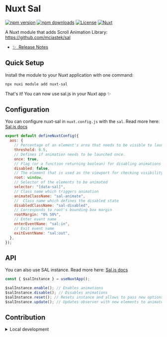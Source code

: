 <!--
Get your module up and running quickly.

Find and replace all on all files (CMD+SHIFT+F):
- Name: Nuxt Sal
- Package name: nuxt-sal
- Description: My new Nuxt module
-->

# Nuxt Sal

[![npm version][npm-version-src]][npm-version-href]
[![npm downloads][npm-downloads-src]][npm-downloads-href]
[![License][license-src]][license-href]
[![Nuxt][nuxt-src]][nuxt-href]

A Nuxt module that adds Scroll Animation Library: https://github.com/mciastek/sal

- [✨ &nbsp;Release Notes](/CHANGELOG.md)
  <!-- - [🏀 Online playground](https://stackblitz.com/github/your-org/nuxt-sal?file=playground%2Fapp.vue) -->
  <!-- - [📖 &nbsp;Documentation](https://example.com) -->

## Quick Setup

Install the module to your Nuxt application with one command:

```bash
npx nuxi module add nuxt-sal
```

That's it! You can now use sal.js in your Nuxt app ✨

## Configuration

You can configure nuxt-sal in `nuxt.config.js` with the `sal`. Read more here: [Sal.js docs](https://github.com/mciastek/sal?tab=readme-ov-file#options)

```js
export default defineNuxtConfig({
  aos: {
    // Percentage of an element's area that needs to be visible to launch animation.
    threshold: 0.5,
    // Defines if animation needs to be launched once.
    once: true,
    // Flag (or a function returning boolean) for disabling animations
    disabled: false,
    // The element that is used as the viewport for checking visibility of the target
    root: window,
    // Selector of the elements to be animated
    selector: "[data-sal]",
    // Class name which triggers animation
    animateClassName: "sal-animate",
    // 	Class name which defines the disabled state
    disabledClassName: "sal-disabled",
    // Corresponds to root's bounding box margin
    rootMargin: "0% 50%",
    // Enter event name
    enterEventName: "sal:in",
    // Exit event name
    exitEventName: "sal:out",
  },
});
```

## API

You can also use SAL instance. Read more here: [Sal.js docs](https://github.com/mciastek/sal?tab=readme-ov-file#options)

```js
const { $salInstance } = useNuxtApp();

$salInstance.enable(); // Enables animations
$salInstance.disable(); // Disables animations
$salInstance.reset(); // Resets instance and allows to pass new options
$salInstance.update(); // Updates observer with new elements to animated. Useful for dynamically injected HTML.
```

## Contribution

<details>
  <summary>Local development</summary>
  
  ```bash
  # Install dependencies
  npm install
  
  # Generate type stubs
  npm run dev:prepare
  
  # Develop with the playground
  npm run dev
  
  # Build the playground
  npm run dev:build
  
  # Run ESLint
  npm run lint
  
  # Run Vitest
  npm run test
  npm run test:watch
  
  # Release new version
  npm run release
  ```

</details>

<!-- Badges -->

[npm-version-src]: https://img.shields.io/npm/v/nuxt-sal/latest.svg?style=flat&colorA=020420&colorB=00DC82
[npm-version-href]: https://npmjs.com/package/nuxt-sal
[npm-downloads-src]: https://img.shields.io/npm/dm/nuxt-sal.svg?style=flat&colorA=020420&colorB=00DC82
[npm-downloads-href]: https://npm.chart.dev/nuxt-sal
[license-src]: https://img.shields.io/npm/l/nuxt-sal.svg?style=flat&colorA=020420&colorB=00DC82
[license-href]: https://npmjs.com/package/nuxt-sal
[nuxt-src]: https://img.shields.io/badge/Nuxt-020420?logo=nuxt.js
[nuxt-href]: https://nuxt.com
